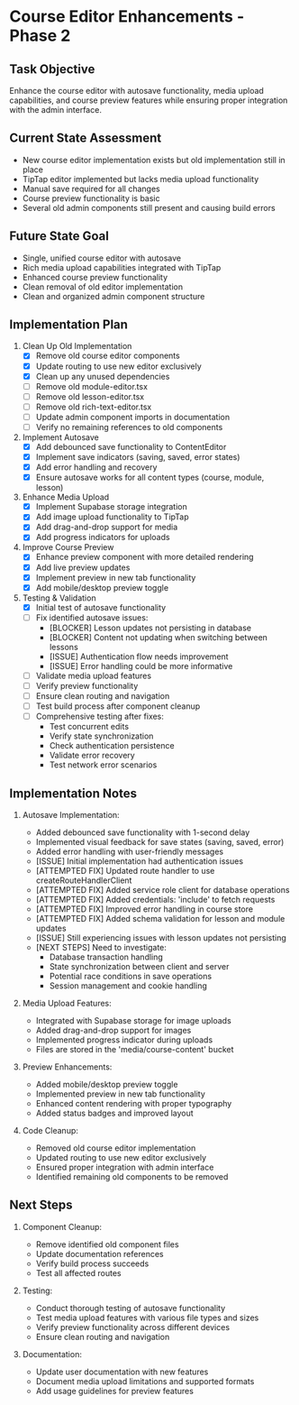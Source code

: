 # Course Editor Enhancements - Phase 2

## Task Objective
Enhance the course editor with autosave functionality, media upload capabilities, and course preview features while ensuring proper integration with the admin interface.

## Current State Assessment
- New course editor implementation exists but old implementation still in place
- TipTap editor implemented but lacks media upload functionality
- Manual save required for all changes
- Course preview functionality is basic
- Several old admin components still present and causing build errors

## Future State Goal
- Single, unified course editor with autosave
- Rich media upload capabilities integrated with TipTap
- Enhanced course preview functionality
- Clean removal of old editor implementation
- Clean and organized admin component structure

## Implementation Plan

1. Clean Up Old Implementation
   - [x] Remove old course editor components
   - [x] Update routing to use new editor exclusively
   - [x] Clean up any unused dependencies
   - [ ] Remove old module-editor.tsx
   - [ ] Remove old lesson-editor.tsx
   - [ ] Remove old rich-text-editor.tsx
   - [ ] Update admin component imports in documentation
   - [ ] Verify no remaining references to old components

2. Implement Autosave
   - [x] Add debounced save functionality to ContentEditor
   - [x] Implement save indicators (saving, saved, error states)
   - [x] Add error handling and recovery
   - [x] Ensure autosave works for all content types (course, module, lesson)

3. Enhance Media Upload
   - [x] Implement Supabase storage integration
   - [x] Add image upload functionality to TipTap
   - [x] Add drag-and-drop support for media
   - [x] Add progress indicators for uploads

4. Improve Course Preview
   - [x] Enhance preview component with more detailed rendering
   - [x] Add live preview updates
   - [x] Implement preview in new tab functionality
   - [x] Add mobile/desktop preview toggle

5. Testing & Validation
   - [x] Initial test of autosave functionality
   - [ ] Fix identified autosave issues:
     * [BLOCKER] Lesson updates not persisting in database
     * [BLOCKER] Content not updating when switching between lessons
     * [ISSUE] Authentication flow needs improvement
     * [ISSUE] Error handling could be more informative
   - [ ] Validate media upload features
   - [ ] Verify preview functionality
   - [ ] Ensure clean routing and navigation
   - [ ] Test build process after component cleanup
   - [ ] Comprehensive testing after fixes:
     * Test concurrent edits
     * Verify state synchronization
     * Check authentication persistence
     * Validate error recovery
     * Test network error scenarios

## Implementation Notes

1. Autosave Implementation:
   - Added debounced save functionality with 1-second delay
   - Implemented visual feedback for save states (saving, saved, error)
   - Added error handling with user-friendly messages
   - [ISSUE] Initial implementation had authentication issues
   - [ATTEMPTED FIX] Updated route handler to use createRouteHandlerClient
   - [ATTEMPTED FIX] Added service role client for database operations
   - [ATTEMPTED FIX] Added credentials: 'include' to fetch requests
   - [ATTEMPTED FIX] Improved error handling in course store
   - [ATTEMPTED FIX] Added schema validation for lesson and module updates
   - [ISSUE] Still experiencing issues with lesson updates not persisting
   - [NEXT STEPS] Need to investigate:
     * Database transaction handling
     * State synchronization between client and server
     * Potential race conditions in save operations
     * Session management and cookie handling

2. Media Upload Features:
   - Integrated with Supabase storage for image uploads
   - Added drag-and-drop support for images
   - Implemented progress indicator during uploads
   - Files are stored in the 'media/course-content' bucket

3. Preview Enhancements:
   - Added mobile/desktop preview toggle
   - Implemented preview in new tab functionality
   - Enhanced content rendering with proper typography
   - Added status badges and improved layout

4. Code Cleanup:
   - Removed old course editor implementation
   - Updated routing to use new editor exclusively
   - Ensured proper integration with admin interface
   - Identified remaining old components to be removed

## Next Steps

1. Component Cleanup:
   - Remove identified old component files
   - Update documentation references
   - Verify build process succeeds
   - Test all affected routes

2. Testing:
   - Conduct thorough testing of autosave functionality
   - Test media upload features with various file types and sizes
   - Verify preview functionality across different devices
   - Ensure clean routing and navigation

3. Documentation:
   - Update user documentation with new features
   - Document media upload limitations and supported formats
   - Add usage guidelines for preview features 